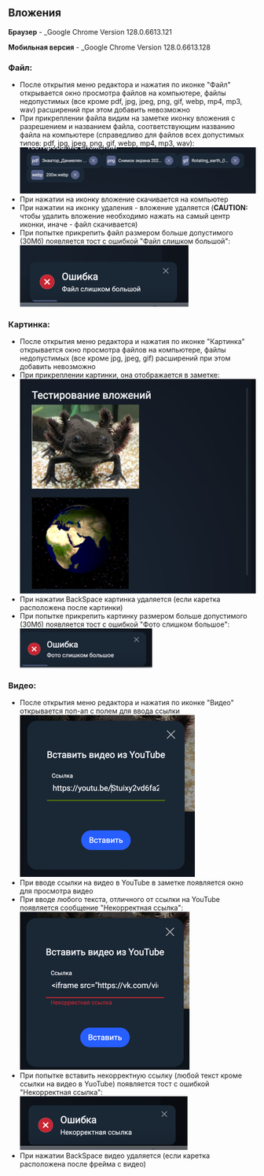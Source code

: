 ## Вложения

**Браузер** - _Google Chrome Version 128.0.6613.121

**Мобильная версия** - _Google Chrome Version 128.0.6613.128

### Файл:
- После открытия меню редактора и нажатия по иконке "Файл" открывается окно просмотра файлов на компьютере, файлы недопустимых (все кроме pdf, jpg, jpeg, png, gif, webp, mp4, mp3, wav) расширений при этом добавить невозможно
- При прикреплении файла видим на заметке иконку вложения с разрешением и названием файла, соответствующим названию файла на компьютере (справедливо для файлов всех допустимых типов:  pdf, jpg, jpeg, png, gif, webp,  mp4, mp3, wav):\
![img_2.png](img_2.png)
- При нажатии на иконку вложение скачивается на компьютер
- При нажатии на иконку удаления - вложение удаляется (**CAUTION:** чтобы удалить вложение необходимо нажать на самый центр иконки, иначе - файл скачивается)
- При попытке прикрепить файл размером больше допустимого (30Мб) появляется тост с ошибкой "Файл слишком большой":\
![img_3.png](img_3.png)

### Картинка:
- После открытия меню редактора и нажатия по иконке "Картинка" открывается окно просмотра файлов на компьютере, файлы недопустимых (все кроме jpg, jpeg, gif) расширений при этом добавить невозможно
- При прикреплении картинки, она отображается в заметке:\
  ![img_4.png](img_4.png)
- При нажатии BackSpace картинка удаляется (если каретка расположена после картинки)
- При попытке прикрепить картинку размером больше допустимого (30Мб) появляется тост с ошибкой "Фото слишком большое":\
![img_6.png](img_6.png)

### Видео:
- После открытия меню редактора и нажатия по иконке "Видео" открывается поп-ап с полем для ввода ссылки\
![img.png](img.png)
- При вводе ссылки на видео в YouTube в заметке появляется окно для просмотра видео
- При вводе любого текста, отличного от ссылки на YouTube появляется сообщение "Некорректная ссылка":\
![img_1.png](img_1.png)
- При попытке вставить некорректную ссылку (любой текст кроме ссылки на видео в YuoTube) появляется тост с ошибкой "Некорректная ссылка":\
![img_5.png](img_5.png)
- При нажатии BackSpace видео удаляется (если каретка расположена после фрейма с видео)
